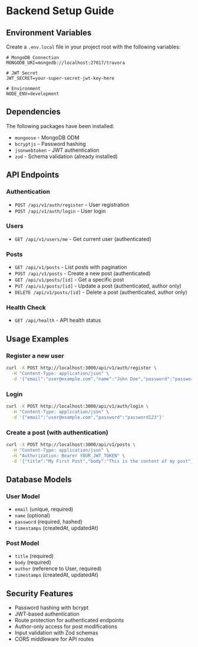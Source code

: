 # Backend Setup Guide

## Environment Variables

Create a `.env.local` file in your project root with the following variables:

```env
# MongoDB Connection
MONGODB_URI=mongodb://localhost:27017/travora

# JWT Secret
JWT_SECRET=your-super-secret-jwt-key-here

# Environment
NODE_ENV=development
```

## Dependencies

The following packages have been installed:

- `mongoose` - MongoDB ODM
- `bcryptjs` - Password hashing
- `jsonwebtoken` - JWT authentication
- `zod` - Schema validation (already installed)

## API Endpoints

### Authentication

- `POST /api/v1/auth/register` - User registration
- `POST /api/v1/auth/login` - User login

### Users

- `GET /api/v1/users/me` - Get current user (authenticated)

### Posts

- `GET /api/v1/posts` - List posts with pagination
- `POST /api/v1/posts` - Create a new post (authenticated)
- `GET /api/v1/posts/[id]` - Get a specific post
- `PUT /api/v1/posts/[id]` - Update a post (authenticated, author only)
- `DELETE /api/v1/posts/[id]` - Delete a post (authenticated, author only)

### Health Check

- `GET /api/health` - API health status

## Usage Examples

### Register a new user

```bash
curl -X POST http://localhost:3000/api/v1/auth/register \
  -H "Content-Type: application/json" \
  -d '{"email":"user@example.com","name":"John Doe","password":"password123"}'
```

### Login

```bash
curl -X POST http://localhost:3000/api/v1/auth/login \
  -H "Content-Type: application/json" \
  -d '{"email":"user@example.com","password":"password123"}'
```

### Create a post (with authentication)

```bash
curl -X POST http://localhost:3000/api/v1/posts \
  -H "Content-Type: application/json" \
  -H "Authorization: Bearer YOUR_JWT_TOKEN" \
  -d '{"title":"My First Post","body":"This is the content of my post"}'
```

## Database Models

### User Model

- `email` (unique, required)
- `name` (optional)
- `password` (required, hashed)
- `timestamps` (createdAt, updatedAt)

### Post Model

- `title` (required)
- `body` (required)
- `author` (reference to User, required)
- `timestamps` (createdAt, updatedAt)

## Security Features

- Password hashing with bcrypt
- JWT-based authentication
- Route protection for authenticated endpoints
- Author-only access for post modifications
- Input validation with Zod schemas
- CORS middleware for API routes
